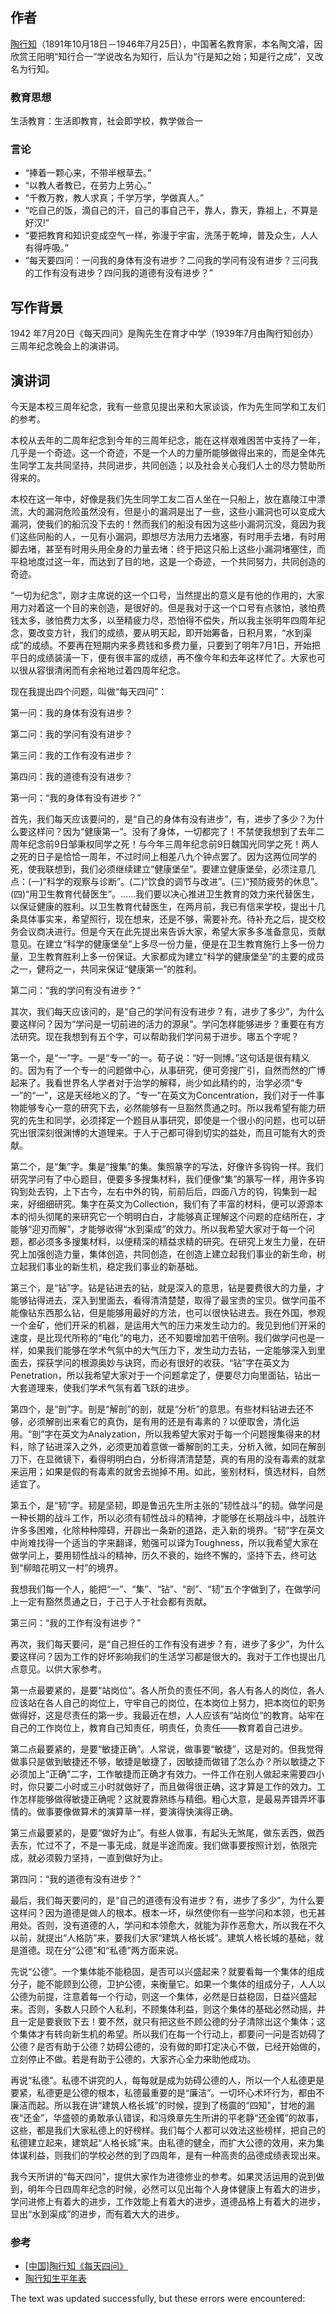 ## 作者

[陶行知](https://zh.wikipedia.org/wiki/%E9%99%B6%E8%A1%8C%E7%9F%A5)（1891年10月18日－1946年7月25日），中国著名教育家，本名陶文濬，因欣赏王阳明“知行合一”学说改名为知行，后认为“行是知之始；知是行之成”，又改名为行知。

### 教育思想

生活教育：生活即教育，社会即学校，教学做合一

### 言论

-   “捧着一颗心来，不带半根草去。”
-   “以教人者教已，在劳力上劳心。”
-   “千教万教，教人求真；千学万学，学做真人。”
-   “吃自己的饭，滴自己的汗，自己的事自己干，靠人，靠天，靠祖上，不算是好汉!”
-   “要把教育和知识变成空气一样，弥漫于宇宙，洗荡于乾坤，普及众生，人人有得呼吸。”
-   “每天要四问：一问我的身体有没有进步？二问我的学问有没有进步？三问我的工作有没有进步？四问我的道德有没有进步？”

## 写作背景

1942 年7月20日《每天四问》是陶先生在育才中学（1939年7月由陶行知创办）三周年纪念晚会上的演讲词。

## 演讲词

今天是本校三周年纪念，我有一些意见提出来和大家谈谈，作为先生同学和工友们的参考。

本校从去年的二周年纪念到今年的三周年纪念，能在这样艰难困苦中支持了一年，几乎是一个奇迹。这一个奇迹，不是一个人的力量所能够做得出来的，而是全体先生同学工友共同坚持，共同进步，共同创造；以及社会关心我们人士的尽力赞助所得来的。

本校在这一年中，好像是我们先生同学工友二百人坐在一只船上，放在嘉陵江中漂流，大的漏洞危险虽然没有，但是小的漏洞是出了一些，这些小漏洞也可以变成大漏洞，使我们的船沉没下去的！然而我们的船没有因为这些小漏洞沉没，竟因为我们这些同船的人，一见有小漏洞，即想尽方法用力去堵塞，有时用手去堵，有时用脚去堵，甚至有时用头用全身的力量去堵：终于把这只船上这些小漏洞堵塞住，而平稳地度过这一年，而达到了目的地，这是一个奇迹，一个共同努力，共同创造的奇迹。

“一切为纪念”，刚才主席说的这一个口号，当然提出的意义是有他的作用的，大家用力对着这一个目的来创造，是很好的。但是我对于这一个口号有点骇怕，骇怕费钱太多，骇怕费力太多，以至精疲力尽，恐怕得不偿失，所以我主张明年四周年纪念，要改变方针，我们的成绩，要从明天起，即开始筹备，日积月累，“水到渠成”的成绩。不要再在短期内来多费钱和多费力量，只要到了明年7月1日，开始把平日的成绩装潢一下，便有很丰富的成绩，再不像今年和去年这样忙了。大家也可以很从容很清闲而有余裕地过着四周年纪念。

现在我提出四个问题，叫做“每天四问”：

第一问：我的身体有没有进步？

第二问：我的学问有没有进步？

第三问：我的工作有没有进步？

第四问：我的道德有没有进步？

第一问：“我的身体有没有进步？”

首先，我们每天应该要问的，是“自己的身体有没有进步”，有，进步了多少？为什么要这样问？因为“健康第一”。没有了身体，一切都完了！不禁使我想到了去年二周年纪念前9日邹秉权同学之死！与今年三周年纪念前9日魏国光同学之死！两人之死的日子是恰恰一周年，不过时间上相差八九个钟点罢了。因为这两位同学的死，使我联想到，我们必须继续建立“健康堡垒”。要建立健康堡垒，必须注意几点：(一)“科学的观察与诊断”。(二)“饮食的调节与改进”。(三)“预防疲劳的休息”。(四)“用卫生教育代替医生”。……我们要以决心推进卫生教育的效力来代替医生，以保证健康的胜利。以卫生教育代替医生，在两月前，我已有信来学校，提出十几条具体事实来，希望照行，现在想来，还是不够，需要补充。待补充之后，提交校务会议商决进行。但是今天在此先提出来告诉大家，希望大家多多准备意见，贡献意见。在建立“科学的健康堡垒”上多尽一份力量，便是在卫生教育施行上多一份力量，卫生教育胜利上多一份保证。大家都成为建立“科学的健康堡垒”的主要的成员之一，健将之一，共同来保证“健康第一”的胜利。

第二问：“我的学问有没有进步？”

其次，我们每天应该问的，是“自己的学问有没有进步？有，进步了多少”，为什么要这样问？因为“学问是一切前进的活力的源泉”。学问怎样能够进步？重要在有方法研究。现在我想到有五个字，可以帮助我们学问易于进步。哪五个字呢？

第一个，是“一”字。一是“专一”的一。荀子说：“好一则博。”这句话是很有精义的。因为有了一个专一的问题做中心，从事研究，便可旁搜广引，自然而然的广博起来了。我看世界名人学者对于治学的解释，尚少如此精约的，治学必须“专一”的“一”，这是天经地义的了。“专一”在英文为Concentration，我们对于一件事物能够专心一意的研究下去，必然能够有一旦豁然贯通之时。所以我希望有能力研究的先生和同学，必须择定一个题目从事研究，即使是一个很小的问题，也可以研究出很深刻很渊博的大道理来。于人于己都可得到切实的益处，而且可能有大的贡献。

第二个，是“集”字。集是“搜集”的集。集照篆字的写法，好像许多钩钩一样。我们研究学问有了中心题目，便要多多搜集材料，我们便像“集”的篆写一样，用许多钩钩到处去钩，上下古今，左右中外的钩，前前后后，四面八方的钩，钩集到一起来，好细细研究。集字在英文为Collection，我们有了丰富的材料，便可以源源本本的彻头彻尾的来研究它一个明明白白，才能够真正理解这个问题的症结所在，才能够“迎刃而解”，才能够收得“水到渠成”的效力。所以我希望大家对于每一个问题，都必须多多搜集材料，以便精深的精益求精的研究。在研究上发生力量，在研究上加强创造力量，集体创造，共同创造，在创造上建立起我们事业的新生命，树立起我们事业的新生机，稳定我们事业的新基础。

第三个，是“钻”字。钻是钻进去的钻，就是深入的意思，钻是要费很大的力量，才能够钻得进去，深入到里面去，看得清清楚楚，取得了最宝贵的宝贝。做学问虽不能像钻东西那么钻，但是能够用最好的方法，也可以很快钻进去。我在外国，参观一个金矿，他们开采的机器，是运用大气的压力来发生动力的。我见到他们开采的速度，是比现代所称的“电化”的电力，还不知要增加若干倍咧。我们做学问也是一样，如果我们能够在学术气氛中的大气压力下，发生动力去钻，一定能够深入到里面去，探获学问的根源奥妙与诀窍，而必有很好的收获。“钻”字在英文为Penetration，所以我希望大家对于一个问题拿定了，便要尽力向里面钻，钻出一大套道理来，使我们学术气氛有着飞跃的进步。

第四个，是“剖”字。剖是“解剖”的剖，就是“分析”的意思。有些材料钻进去还不够，必须解剖出来看它的真伪，是有用的还是有毒素的？以便取舍，清化运用。“剖”字在英文为Analyzation，所以我希望大家对于每一个问题搜集得来的材料，除了钻进深入之外，必须更加着意做一番解剖的工夫，分析入微，如同在解剖刀下，在显微镜下，看得明明白白，分析得清清楚楚，真的有用的没有毒素的就拿来运用；如果是假的有毒素的就舍去抛掉不用。如此，鉴别材料，慎选材料，自然适宜了。

第五个，是“韧”字。韧是坚韧，即是鲁迅先生所主张的“韧性战斗”的韧。做学问是一种长期的战斗工作，所以必须有韧性战斗的精神，才能够在长期战斗中，战胜许许多多困难，化除种种障碍，开辟出一条新的道路，走入新的境界。“韧”字在英文中尚难找得一个适当的字来翻译，勉强可以译为Toughness，所以我希望大家在做学问上，要用韧性战斗的精神，历久不衰的，始终不懈的，坚持下去，终可达到“柳暗花明又一村”的境界。

我想我们每一个人，能把“一”、“集”、“钻”、“剖”、“韧”五个字做到了，在做学问上一定有豁然贯通之日，于己于人于社会都有贡献。

第三问：“我的工作有没有进步？”

再次，我们每天要问，是“自己担任的工作有没有进步？有，进步了多少”，为什么要这样问？因为工作的好坏影响我们的生活学习都是很大的。我对于工作也提出几点意见。以供大家参考。

第一点最要紧的，是要“站岗位”。各人所负的责任不同，各人有各人的岗位，各人应该站在各人自己的岗位上，守牢自己的岗位，在本岗位上努力，把本岗位的职务做得好，这是尽责任的第一步。我最近在想，人人应该有“站岗位”的教育。站牢在自己的工作岗位上，教育自己知责任，明责任，负责任——教育着自己进步。

第二点最要紧的，是要“敏捷正确”。人常说，做事要“敏捷”，这是对的。但我觉得做事只是做到敏捷还不够，敏捷是敏捷了，因敏捷而做错了怎么办？所以敏捷之下必须加上“正确”二字，工作敏捷而正确才有效力。一件工作在别人做起来需要四小时，你只要二小时或三小时就做好了，而且做得很正确，这才算是工作的效力。工作怎样能够做得敏捷正确呢？这就要靠熟练与精细。粗心大意，是最易弄错弄坏事情的。做事要像做算术的演算草一样，要演得快演得正确。

第三点最要紧的，是要“做好为止”。有些人做事，有起头无煞尾，做东丢西，做西丢东，忙过不了，不是一事无成，就是半途而废。我们做事要按照计划，依限完成，就必须毅力坚持，一直到做好为止。

第四问：“我的道德有没有进步？”

最后，我们每天要问的，是“自己的道德有没有进步？有，进步了多少”，为什么要这样问？因为道德是做人的根本。根本一坏，纵然使你有一些学问和本领，也无甚用处。否则，没有道德的人，学问和本领愈大，就能为非作恶愈大，所以我在不久以前，就提出“人格防”来，要我们大家“建筑人格长城”。建筑人格长城的基础，就是道德。现在分“公德”和“私德”两方面来说。

先说“公德”。一个集体能不能稳固，是否可以兴盛起来？就要看每一个集体的组成分子，能不能顾到公德，卫护公德，来衡量它。如果一个集体的组成分子，人人以公德为前提，注意着每一个行动，则这一个集体，必然是日益稳固，日益兴盛起来。否则，多数人只顾个人私利，不顾集体利益，则这个集体的基础必然动摇，并且一定是要衰败下去！要不然，就只有把这些不顾公德的分子清除出这个集体；这个集体才有转向新生机的希望。所以我们在每一个行动上，都要问一问是否妨碍了公德？是否有助于公德？妨碍公德的，没有做的即打定决心不做，已经开始做的，立刻停止不做。若是有助于公德的，大家齐心全力来助他成功。

再说“私德”。私德不讲究的人，每每就是成为妨碍公德的人，所以一个人私德更是要紧，私德更是公德的根本，私德最重要的是“廉洁”。一切坏心术坏行为，都由不廉洁而起。所以我在讲“建筑人格长城”的时候，提到了杨震的“四知”，甘地的漏夜“还金”，华盛顿的勇敢承认错误，和冯焕章先生所讲的平老静“还金镯”的故事，这些，都是我们大家私德上的好榜样。我们每个人都可以效法这些榜样，把自己的私德建立起来，建筑起“人格长城”来。由私德的健全，而扩大公德的效用，来为集体谋利益，则我们的学校必然的到了四周年，是有一种高贵的品德成绩表现出来。

我今天所讲的“每天四问”，提供大家作为进德修业的参考。如果灵活运用的说到做到，明年今日四周年纪念的时候，必然可以见出每个人身体健康上有着大的进步，学问进修上有着大的进步，工作效能上有着大的进步，道德品格上有着大的进步，显出“水到渠成”的进步，而有着大大的进步。

### 参考

-   [\[中国\]陶行知《每天四问》](https://www.pinshiwen.com/cidian/yanjiang/201904087625.html)
-   [陶行知生平年表](https://www.jyxqxx.com/portal/subject/mb003/detail.jsp?articleId=13361&subjectId=4)

The text was updated successfully, but these errors were encountered: